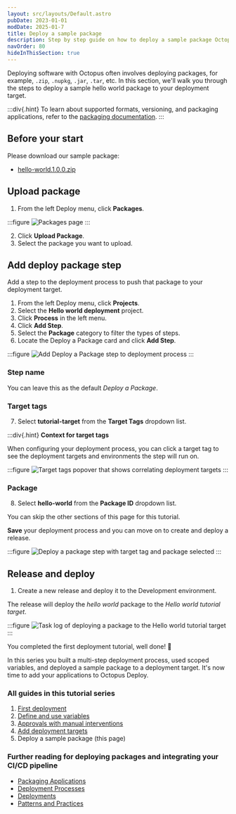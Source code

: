 ```yaml
---
layout: src/layouts/Default.astro
pubDate: 2023-01-01
modDate: 2025-01-7
title: Deploy a sample package
description: Step by step guide on how to deploy a sample package Octopus Deploy
navOrder: 80
hideInThisSection: true
---
```


Deploying software with Octopus often involves deploying packages, for example, `.zip`, `.nupkg`, `.jar`, `.tar`, etc. In this section, we'll walk you through the steps to deploy a sample hello world package to your deployment target.

:::div{.hint}
To learn about supported formats, versioning, and packaging applications, refer to the [packaging documentation](/docs/packaging-applications).
:::

## Before your start

Please download our sample package:

- [hello-world.1.0.0.zip](https://octopus.com/images/docs/hello-world.1.0.0.zip)

## Upload package

1. From the left Deploy menu, click **Packages**.

:::figure
![Packages page](/docs/img/getting-started/first-deployment/images/packages-page.png)
:::

2. Click **Upload Package**.
3. Select the package you want to upload.


## Add deploy package step

Add a step to the deployment process to push that package to your deployment target.

1. From the left Deploy menu, click **Projects**.
2. Select the **Hello world deployment** project.
3. Click **Process** in the left menu.
4. Click **Add Step**.
5. Select the **Package** category to filter the types of steps.
6. Locate the Deploy a Package card and click **Add Step**.

:::figure
![Add Deploy a Package step to deployment process](/docs/img/getting-started/first-deployment/images/deploy-package-step.png)
:::

### Step name

You can leave this as the default *Deploy a Package*.

### Target tags

7. Select **tutorial-target** from the **Target Tags** dropdown list.

:::div{.hint}
**Context for target tags**

When configuring your deployment process, you can click a target tag to see the deployment targets and environments the step will run on.

:::figure
![Target tags popover that shows correlating deployment targets](/docs/img/getting-started/first-deployment/images/target-tags-popover.png)
:::

### Package

8. Select **hello-world** from the **Package ID** dropdown list.

You can skip the other sections of this page for this tutorial.

**Save** your deployment process and you can move on to create and deploy a release.

:::figure
![Deploy a package step with target tag and package selected](/docs/img/getting-started/first-deployment/images/deploy-package-step-form.png)
:::

## Release and deploy

1. Create a new release and deploy it to the Development environment.

The release will deploy the *hello world* package to the *Hello world tutorial target*.

:::figure
![Task log of deploying a package to the Hello world tutorial target](/docs/img/getting-started/first-deployment/images/deploy-package-task-log.png)
:::

You completed the first deployment tutorial, well done! 🎉  

In this series you built a multi-step deployment process, used scoped variables, and deployed a sample package to a deployment target. It's now time to add your applications to Octopus Deploy.

### All guides in this tutorial series

1. [First deployment](/docs/getting-started/first-deployment)
2. [Define and use variables](/docs/getting-started/first-deployment/define-and-use-variables)
3. [Approvals with manual interventions](/docs/getting-started/first-deployment/approvals-with-manual-interventions)
4. [Add deployment targets](/docs/getting-started/first-deployment/add-deployment-targets)
5. Deploy a sample package (this page)

### Further reading for deploying packages and integrating your CI/CD pipeline

- [Packaging Applications](/docs/packaging-applications)
- [Deployment Processes](/docs/projects/deployment-process)
- [Deployments](/docs/deployments)
- [Patterns and Practices](/docs/deployments/patterns)
